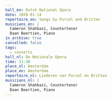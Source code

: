 ```yaml
---
hall_en: Dutch National Opera
date: 2020-01-14
repertoire_en: Songs by Purcel and Britten
musicians_en: |
  Cameron Shahbazi, Countertenor
  Daan Boertien, Piano
in_archive: true
cancelled: false
tags:
  - concerts
hall_nl: De Nationale Opera
time: 11:30
place_nl: Amsterdam
place_en: Amsterdam
repertoire_nl: Liederen van Purcel en Britten
musicians_nl: |
  Cameron Shahbazi, Countertenor
  Daan Boertien, Piano
---
```

